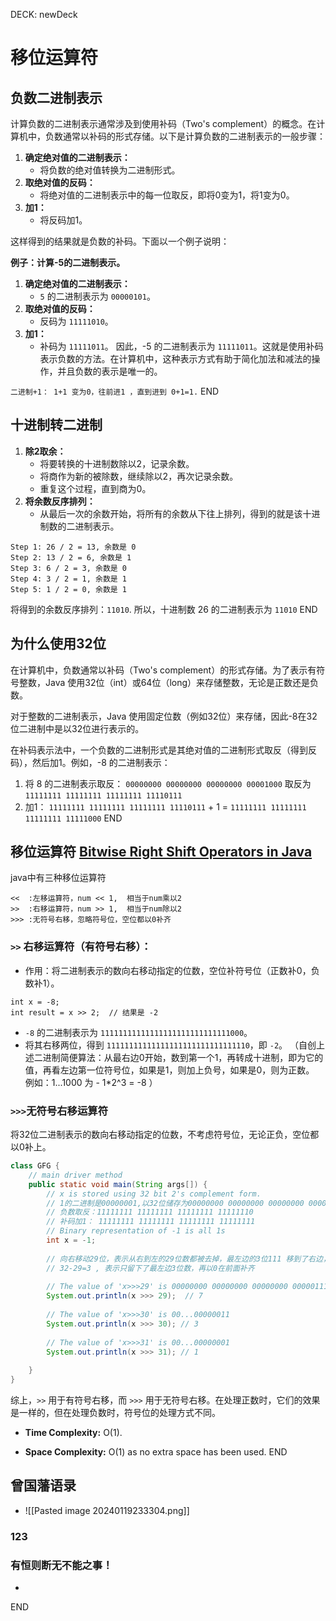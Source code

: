 DECK: newDeck
# 移位运算符
## 负数二进制表示
计算负数的二进制表示通常涉及到使用补码（Two's complement）的概念。在计算机中，负数通常以补码的形式存储。以下是计算负数的二进制表示的一般步骤：

1. **确定绝对值的二进制表示：**
    - 将负数的绝对值转换为二进制形式。
2. **取绝对值的反码：**
    - 将绝对值的二进制表示中的每一位取反，即将0变为1，将1变为0。
3. **加1：**
    - 将反码加1。

这样得到的结果就是负数的补码。下面以一个例子说明：

**例子：计算-5的二进制表示。**

1. **确定绝对值的二进制表示：**
    - `5` 的二进制表示为 `00000101`。
2. **取绝对值的反码：**
    - 反码为 `11111010`。
3. **加1：**
    - 补码为 `11111011`。
因此，-5 的二进制表示为 `11111011`。这就是使用补码表示负数的方法。在计算机中，这种表示方式有助于简化加法和减法的操作，并且负数的表示是唯一的。

`二进制+1： 1+1 变为0，往前进1 ，直到进到 0+1=1.`
END
<!--ID: 1705648765407-->


## 十进制转二进制
1. **除2取余：**
    - 将要转换的十进制数除以2，记录余数。
    - 将商作为新的被除数，继续除以2，再次记录余数。
    - 重复这个过程，直到商为0。
2. **将余数反序排列：**
    - 从最后一次的余数开始，将所有的余数从下往上排列，得到的就是该十进制数的二进制表示。

```
Step 1: 26 / 2 = 13, 余数是 0
Step 2: 13 / 2 = 6, 余数是 1
Step 3: 6 / 2 = 3, 余数是 0
Step 4: 3 / 2 = 1, 余数是 1
Step 5: 1 / 2 = 0, 余数是 1
```
将得到的余数反序排列：`11010`. 所以，十进制数 26 的二进制表示为 `11010`
END
<!--ID: 1705648765410-->


## 为什么使用32位

在计算机中，负数通常以补码（Two's complement）的形式存储。为了表示有符号整数，Java 使用32位（int）或64位（long）来存储整数，无论是正数还是负数。

对于整数的二进制表示，Java 使用固定位数（例如32位）来存储，因此-8在32位二进制中是以32位进行表示的。

在补码表示法中，一个负数的二进制形式是其绝对值的二进制形式取反（得到反码），然后加1。例如，-8 的二进制表示：

1. 将 8 的二进制表示取反： `00000000 00000000 00000000 00001000` 取反为 `11111111 11111111 11111111 11110111`
2. 加1： `11111111 11111111 11111111 11110111` + 1 = `11111111 11111111 11111111 11111000`
END
<!--ID: 1705648765414-->



## 移位运算符  [Bitwise Right Shift Operators in Java](https://www.geeksforgeeks.org/bitwise-shift-operators-in-java/)
java中有三种移位运算符

```
<<  :左移运算符，num << 1,  相当于num乘以2
>>  :右移运算符，num >> 1,  相当于num除以2
>>> :无符号右移，忽略符号位，空位都以0补齐
```

### `>>` 右移运算符（有符号右移）：

- 作用：将二进制表示的数向右移动指定的位数，空位补符号位（正数补0，负数补1）。
```
int x = -8;
int result = x >> 2;  // 结果是 -2
```
- `-8` 的二进制表示为 `11111111111111111111111111111000`。
- 将其右移两位，得到 `11111111111111111111111111111110`，即 `-2`。
 （自创上述二进制简便算法：从最右边0开始，数到第一个1，再转成十进制，即为它的值，再看左边第一位符号位，如果是1，则加上负号，如果是0，则为正数。
	 例如：1...1000 为 - 1*2^3 = -8
 ）

### `>>>`无符号右移运算符
将32位二进制表示的数向右移动指定的位数，不考虑符号位，无论正负，空位都以0补上。
```java
class GFG {  
    // main driver method  
    public static void main(String args[]) {  
        // x is stored using 32 bit 2's complement form.  
        // 1的二进制是00000001,以32位储存为00000000 00000000 00000000 00000001  
        // 负数取反：11111111 11111111 11111111 11111110  
        // 补码加1： 11111111 11111111 11111111 11111111  
        // Binary representation of -1 is all 1s        
        int x = -1;  
  
        // 向右移动29位，表示从右到左的29位数都被去掉，最左边的3位111 移到了右边，前面以0补齐  
        // 32-29=3 , 表示只留下了最左边3位数，再以0在前面补齐  
  
        // The value of 'x>>>29' is 00000000 00000000 00000000 00000111  
        System.out.println(x >>> 29);  // 7  
  
        // The value of 'x>>>30' is 00...00000011        
        System.out.println(x >>> 30); // 3  
  
        // The value of 'x>>>31' is 00...00000001        
        System.out.println(x >>> 31); // 1  
  
    }  
}
```

综上，`>>` 用于有符号右移，而 `>>>` 用于无符号右移。在处理正数时，它们的效果是一样的，但在处理负数时，符号位的处理方式不同。

- **Time Complexity:** O(1).

- **Space Complexity:** O(1) as no extra space has been used.
END
<!--ID: 1705648765417-->

## 曾国藩语录
- ![[Pasted image 20240119233304.png]]
### 123 
### 有恒则断无不能之事！

- 
END
<!--ID: 1705679093885-->



































